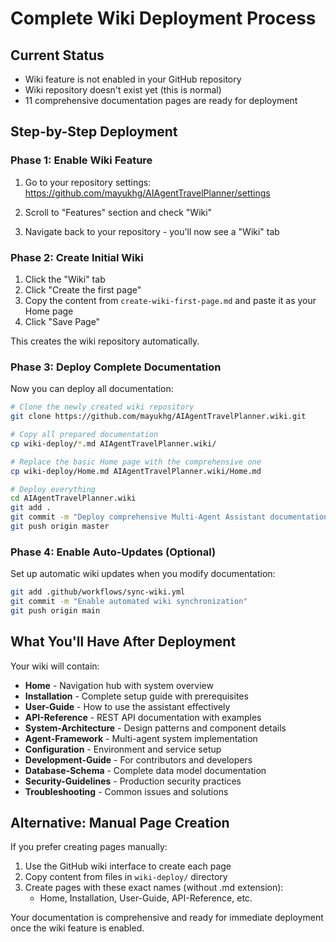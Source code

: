 # Complete Wiki Deployment Process

## Current Status
- Wiki feature is not enabled in your GitHub repository
- Wiki repository doesn't exist yet (this is normal)
- 11 comprehensive documentation pages are ready for deployment

## Step-by-Step Deployment

### Phase 1: Enable Wiki Feature

1. Go to your repository settings:
   https://github.com/mayukhg/AIAgentTravelPlanner/settings

2. Scroll to "Features" section and check "Wiki"

3. Navigate back to your repository - you'll now see a "Wiki" tab

### Phase 2: Create Initial Wiki

1. Click the "Wiki" tab
2. Click "Create the first page"
3. Copy the content from `create-wiki-first-page.md` and paste it as your Home page
4. Click "Save Page"

This creates the wiki repository automatically.

### Phase 3: Deploy Complete Documentation

Now you can deploy all documentation:

```bash
# Clone the newly created wiki repository
git clone https://github.com/mayukhg/AIAgentTravelPlanner.wiki.git

# Copy all prepared documentation
cp wiki-deploy/*.md AIAgentTravelPlanner.wiki/

# Replace the basic Home page with the comprehensive one
cp wiki-deploy/Home.md AIAgentTravelPlanner.wiki/Home.md

# Deploy everything
cd AIAgentTravelPlanner.wiki
git add .
git commit -m "Deploy comprehensive Multi-Agent Assistant documentation"
git push origin master
```

### Phase 4: Enable Auto-Updates (Optional)

Set up automatic wiki updates when you modify documentation:

```bash
git add .github/workflows/sync-wiki.yml
git commit -m "Enable automated wiki synchronization"
git push origin main
```

## What You'll Have After Deployment

Your wiki will contain:
- **Home** - Navigation hub with system overview
- **Installation** - Complete setup guide with prerequisites
- **User-Guide** - How to use the assistant effectively
- **API-Reference** - REST API documentation with examples
- **System-Architecture** - Design patterns and component details
- **Agent-Framework** - Multi-agent system implementation
- **Configuration** - Environment and service setup
- **Development-Guide** - For contributors and developers
- **Database-Schema** - Complete data model documentation
- **Security-Guidelines** - Production security practices
- **Troubleshooting** - Common issues and solutions

## Alternative: Manual Page Creation

If you prefer creating pages manually:
1. Use the GitHub wiki interface to create each page
2. Copy content from files in `wiki-deploy/` directory
3. Create pages with these exact names (without .md extension):
   - Home, Installation, User-Guide, API-Reference, etc.

Your documentation is comprehensive and ready for immediate deployment once the wiki feature is enabled.